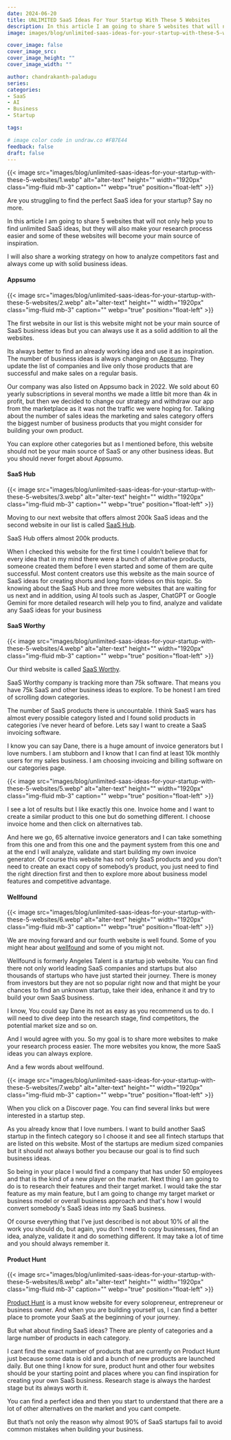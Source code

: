 ```yaml
---
date: 2024-06-20
title: UNLIMITED SaaS Ideas For Your Startup With These 5 Websites
description: In this article I am going to share 5 websites that will not only help you to find unlimited SaaS ideas, but they will also make your research process easier and some of these websites will become your main source of inspiration.
image: images/blog/unlimited-saas-ideas-for-your-startup-with-these-5-websites/1.webp

cover_image: false
cover_image_src: 
cover_image_height: ""
cover_image_width: ""

author: chandrakanth-paladugu
series: 
categories:
- SaaS
- AI
- Business
- Startup

tags:

# image color code in undraw.co #FB7E44 
feedback: false
draft: false
---
```


{{< image src="images/blog/unlimited-saas-ideas-for-your-startup-with-these-5-websites/1.webp" alt="alter-text" height="" width="1920px" class="img-fluid mb-3" caption="" webp="true" position="float-left" >}}

Are you struggling to find the perfect SaaS idea for your startup? Say no more. 

In this article I am going to share 5 websites that will not only help you to find unlimited SaaS ideas, but they will also make your research process easier and some of these websites will become your main source of inspiration. 

I will also share a working strategy on how to analyze competitors fast and always come up with solid business ideas.

#### Appsumo

{{< image src="images/blog/unlimited-saas-ideas-for-your-startup-with-these-5-websites/2.webp" alt="alter-text" height="" width="1920px" class="img-fluid mb-3" caption="" webp="true" position="float-left" >}}

The first website in our list is this website might not be your main source of SaaS business ideas but you can always use it as a solid addition to all the websites.

Its always better to find an already working idea and use it as inspiration. The number of business ideas is always changing on [Appsumo](https://appsumo.com/). They update the list of companies and live only those products that are successful and make sales on a regular basis.

Our company was also listed on Appsumo back in 2022. We sold about 60 yearly subscriptions in several months we made a little bit more than 4k in profit, but then we decided to change our strategy and withdraw our app from the marketplace as it was not the traffic we were hoping for. Talking about the number of sales ideas the marketing and sales category offers the biggest number of business products that you might consider for building your own product.

You can explore other categories but as I mentioned before, this website should not be your main source of SaaS or any other business ideas. But you should never forget about Appsumo.

#### SaaS Hub

{{< image src="images/blog/unlimited-saas-ideas-for-your-startup-with-these-5-websites/3.webp" alt="alter-text" height="" width="1920px" class="img-fluid mb-3" caption="" webp="true" position="float-left" >}}

Moving to our next website that offers almost 200k SaaS ideas and the second website in our list is called [SaaS Hub](https://www.saashub.com/). 

SaaS Hub offers almost 200k products.

When I checked this website for the first time I couldn’t believe that for every idea that in my mind there were a bunch of alternative products, someone created them before I even started and some of them are quite successful. Most content creators use this website as the main source of SaaS ideas for creating shorts and long form videos on this topic. So knowing about the SaaS Hub and three more websites that are waiting for us next and in addition, using AI tools such as Jasper,  ChatGPT or Google Gemini for more detailed research will help you to find, analyze and validate any SaaS ideas for your business

#### SaaS Worthy

{{< image src="images/blog/unlimited-saas-ideas-for-your-startup-with-these-5-websites/4.webp" alt="alter-text" height="" width="1920px" class="img-fluid mb-3" caption="" webp="true" position="float-left" >}}

Our third website is called [SaaS Worthy](https://www.saasworthy.com/).

SaaS Worthy company is tracking more than 75k software. That means you have 75k SaaS and other business ideas to explore. To be honest I am tired of scrolling down categories.

The number of SaaS products there is uncountable. I think SaaS wars has almost every possible category listed and I found solid products in categories i’ve never heard of before. Lets say I want to create a SaaS invoicing software.

I know you can say Dane, there is a huge amount of invoice generators but I love numbers. I am stubborn and I know that I can find at least 10k monthly users for my sales business. I am choosing invoicing and billing software on our categories page.

{{< image src="images/blog/unlimited-saas-ideas-for-your-startup-with-these-5-websites/5.webp" alt="alter-text" height="" width="1920px" class="img-fluid mb-3" caption="" webp="true" position="float-left" >}}

I see a lot of results but I like exactly this one. Invoice home and I want to create a similar product to this one but do something different. I choose invoice home and then click on alternatives tab.

And here we go, 65 alternative invoice generators and I can take something from this one and from this one and the payment system from this one and at the end I will analyze, validate and start building my own invoice generator. Of course this website has not only SaaS products and you don’t need to create an exact copy of somebody’s product, you just need to find the right direction first and then to explore more about business model features and competitive advantage.

#### Wellfound 

{{< image src="images/blog/unlimited-saas-ideas-for-your-startup-with-these-5-websites/6.webp" alt="alter-text" height="" width="1920px" class="img-fluid mb-3" caption="" webp="true" position="float-left" >}}

We are moving forward and our fourth website is well found. Some of you might hear about [wellfound](https://wellfound.com/) and some of you might not.

Wellfound is formerly Angeles Talent is a startup job website. You can find there not only world leading SaaS companies and startups but also thousands of startups who have just started their journey. There is money from investors but they are not so popular right now and that might be your chances to find an unknown startup, take their idea, enhance it and try to build your own SaaS business.

I know, You could say Dane its not as easy as you recommend us to do. I will need to dive deep into the research stage, find competitors, the potential market size and so on.

And I would agree with you. So my goal is to share more websites to make your research process easier. The more websites you know, the more SaaS ideas you can always explore.

And a few words about wellfound.

{{< image src="images/blog/unlimited-saas-ideas-for-your-startup-with-these-5-websites/7.webp" alt="alter-text" height="" width="1920px" class="img-fluid mb-3" caption="" webp="true" position="float-left" >}}

When you click on a Discover page. You can find several links but were interested in a startup step.

As you already know that I love numbers. I want to build another SaaS startup in the fintech category so I choose it and see all fintech startups that are listed on this website. Most of the startups are medium sized companies but it should not always bother you because our goal is to find such business ideas.

So being in your place I would find a company that has under 50 employees and that is the kind of a new player on the market. Next thing I am going to do is to research their features and their target market. I would take the star feature as my main feature, but I am going to change my target market or business model or overall business approach and that's how I would convert somebody's SaaS ideas into my SaaS business.

Of course everything that I've just described is not about 10% of all the work you should do, but again, you don't need to copy businesses, find an idea, analyze, validate it and do something different. It may take a lot of time and you should always remember it.

#### Product Hunt

{{< image src="images/blog/unlimited-saas-ideas-for-your-startup-with-these-5-websites/8.webp" alt="alter-text" height="" width="1920px" class="img-fluid mb-3" caption="" webp="true" position="float-left" >}}

[Product Hunt](https://www.producthunt.com/) is a must know website for every solopreneur, entrepreneur or business owner. And when you are building yourself us, I can find a better place to promote your SaaS at the beginning of your journey. 

But what about finding SaaS ideas? There are plenty of categories and a large number of products in each category.

I cant find the exact number of products that are currently on Product Hunt just because some data is old and a bunch of new products are launched daily. But one thing I know for sure, product hunt and other four websites should be your starting point and places where you can find inspiration for creating your own SaaS business. Research stage is always the hardest stage but its always worth it.

You can find a perfect idea and then you start to understand that there are a lot of other alternatives on the market and you cant compete. 

But that’s not only the reason why almost 90% of SaaS startups fail to avoid common mistakes when building your business.

